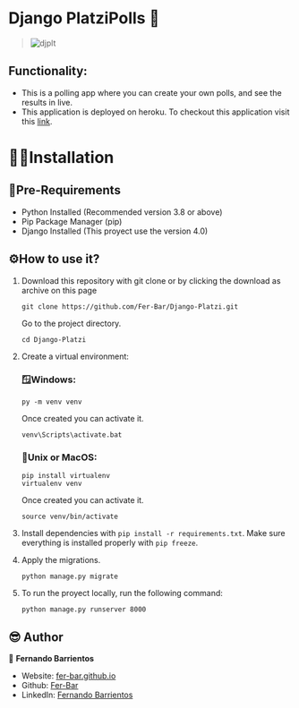 # Django PlatziPolls 📝
> ![djplt](https://user-images.githubusercontent.com/90936639/178790550-3db0705f-d7d5-48e4-bb6f-4046bca7d823.png)


## Functionality: 
- This is a polling app where you can create your own polls, and see the results in live.<br>
- This application is deployed on heroku. To checkout this application visit this [link](https://platzipolls.herokuapp.com/).
# 👨‍💻Installation
## 📄Pre-Requirements
- Python Installed (Recommended version 3.8 or above)
- Pip Package Manager (pip)
- Django Installed (This proyect use the version 4.0)
## ⚙️How to use it?
1. Download this repository with git clone or by clicking the download as archive on this page

    ```
    git clone https://github.com/Fer-Bar/Django-Platzi.git
    ```
    Go to the project directory.
    ```
    cd Django-Platzi
    ```
    
2. Create a virtual environment:
    ### 🪟Windows:
   
    ```
    py -m venv venv
    ```
    Once created you can activate it.
    ```
    venv\Scripts\activate.bat
    ```
    ### 🐧Unix or MacOS:
    
    ```
    pip install virtualenv
    virtualenv venv
    ```
    Once created you can activate it.
    ```
    source venv/bin/activate
    ``` 
3. Install dependencies with `pip install -r requirements.txt`. Make sure everything is installed properly with `pip freeze`.
4. Apply the migrations.
    ```
    python manage.py migrate
    ```
5. To run the proyect locally, run the following command:
    ```
    python manage.py runserver 8000
    ```
## 😎 Author

👤 **Fernando Barrientos**

<!---* Website: xadec
-->
* Website: [fer-bar.github.io](https://fer-bar.github.io/Portfolio/)
* Github: [Fer-Bar](https://github.com/Fer-Bar)
* LinkedIn: [Fernando Barrientos](#)
